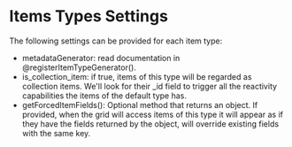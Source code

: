 Items Types Settings
====================

The following settings can be provided for each item type:

* metadataGenerator: read documentation in @registerItemTypeGenerator().
* is_collection_item: if true, items of this type will be regarded as collection
                      items. We'll look for their _id field to trigger all the
                      reactivity capabilities the items of the default type has.
* getForcedItemFields(): Optional method that returns an object. If provided, when the grid
                         will access items of this type it will appear as if they have the
                         fields returned by the object, will override existing fields with the
                         same key.